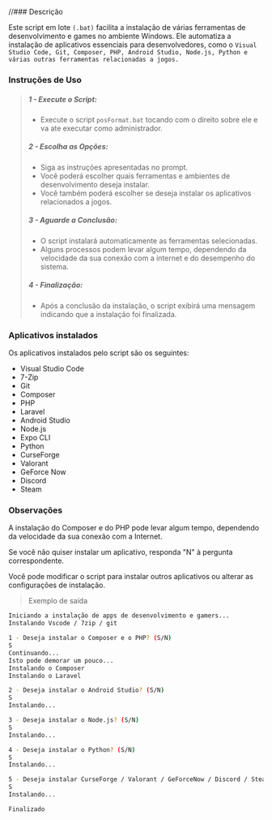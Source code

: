 //### Descrição

Este script em lote `(.bat)` facilita a instalação de várias ferramentas de desenvolvimento e games no ambiente Windows. Ele automatiza a instalação de aplicativos essenciais para desenvolvedores, como o `Visual Studio Code, Git, Composer, PHP, Android Studio, Node.js, Python e várias outras ferramentas relacionadas a jogos.`

### Instruções de Uso
> #####   1 - Execute o Script:
> * Execute o script `posFormat.bat` tocando com o direito sobre ele e va ate executar como administrador.
> ##### 2 -  Escolha as Opções:
> * Siga as instruções apresentadas no prompt.
> * Você poderá escolher quais ferramentas e ambientes de desenvolvimento deseja instalar.
> * Você também poderá escolher se deseja instalar os aplicativos relacionados a jogos.
> ##### 3 - Aguarde a Conclusão:
> * O script instalará automaticamente as ferramentas selecionadas.
> * Alguns processos podem levar algum tempo, dependendo da velocidade da sua conexão com a internet e do desempenho do sistema.
> ##### 4 - Finalização:
> * Após a conclusão da instalação, o script exibirá uma mensagem indicando que a instalação foi finalizada.

### Aplicativos instalados

Os aplicativos instalados pelo script são os seguintes:

* Visual Studio Code
* 7-Zip
* Git
* Composer
* PHP
* Laravel
* Android Studio
* Node.js
* Expo CLI
* Python
* CurseForge
* Valorant
* GeForce Now
* Discord
* Steam

### Observações

A instalação do Composer e do PHP pode levar algum tempo, dependendo da velocidade da sua conexão com a Internet.

Se você não quiser instalar um aplicativo, responda "N" à pergunta correspondente.

Você pode modificar o script para instalar outros aplicativos ou alterar as configurações de instalação.

> Exemplo de saída

```bash
Iniciando a instalação de apps de desenvolvimento e gamers...
Instalando Vscode / 7zip / git

1 - Deseja instalar o Composer e o PHP? (S/N)
S
Continuando...
Isto pode demorar um pouco...
Instalando o Composer
Instalando o Laravel

2 - Deseja instalar o Android Studio? (S/N)
S
Instalando...

3 - Deseja instalar o Node.js? (S/N)
S
Instalando...

4 - Deseja instalar o Python? (S/N)
S
Instalando...

5 - Deseja instalar CurseForge / Valorant / GeForceNow / Discord / Steam? (S/N)
S
Instalando...

Finalizado 
```
